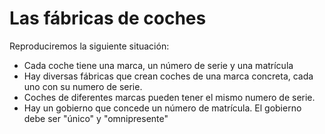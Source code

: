 # Las fábricas de coches

Reproduciremos la siguiente situación:
* Cada coche tiene una marca, un número de serie y una matrícula
* Hay diversas fábricas que crean coches de una marca concreta, cada uno con su numero de serie.
* Coches de diferentes marcas pueden tener el mismo numero de serie.
* Hay un gobierno que concede un número de matrícula. El gobierno debe ser "único" y "omnipresente"
